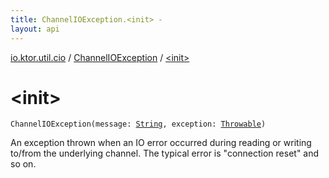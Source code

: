 ```yaml
---
title: ChannelIOException.<init> - 
layout: api
---
```


<div class='api-docs-breadcrumbs'><a href="../index.html">io.ktor.util.cio</a> / <a href="index.html">ChannelIOException</a> / <a href="./-init-.html">&lt;init&gt;</a></div>

# &lt;init&gt;

<div class="signature"><code><span class="identifier">ChannelIOException</span><span class="symbol">(</span><span class="parameterName" id="io.ktor.util.cio.ChannelIOException$<init>(kotlin.String, kotlin.Throwable)/message">message</span><span class="symbol">:</span>&nbsp;<a href="https://kotlinlang.org/api/latest/jvm/stdlib/kotlin/-string/index.html"><span class="identifier">String</span></a><span class="symbol">, </span><span class="parameterName" id="io.ktor.util.cio.ChannelIOException$<init>(kotlin.String, kotlin.Throwable)/exception">exception</span><span class="symbol">:</span>&nbsp;<a href="https://kotlinlang.org/api/latest/jvm/stdlib/kotlin/-throwable/index.html"><span class="identifier">Throwable</span></a><span class="symbol">)</span></code></div>

An exception thrown when an IO error occurred during reading or writing to/from the underlying channel.
The typical error is "connection reset" and so on.

